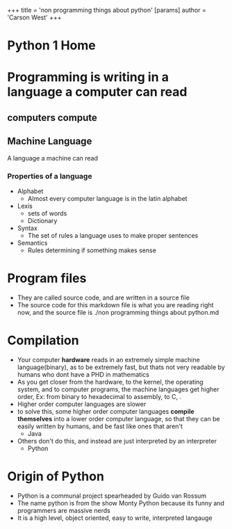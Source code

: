 +++
 title = 'non programming things about python'
[params]
	author = 'Carson West'
+++
# Python 1 Home


# Programming is writing in a language a computer can read
## computers compute

## Machine Language
A language a machine can read
### Properties of a language
- Alphabet
	- Almost every computer language is in the latin alphabet
- Lexis
	- sets of words
	- Dictionary
- Syntax
	- The set of rules a language uses to make proper sentences
- Semantics
	- Rules determining if something makes sense
# Program files
- They are called source code, and are written in a source file
- The source code for this markdown file is what you are reading right now, and the source file is ./non programming things about python.md
# Compilation
- Your computer **hardware** reads in an extremely simple machine language(binary), as to be extremely fast, but thats not very readable by humans who dont have a PHD in mathematics
- As you get closer from the hardware, to the kernel, the operating system, and to computer programs, the machine languages get higher order, Ex: from binary to hexadecimal to assembly, to C, .
- Higher order computer languages are slower
- to solve this, some higher order computer languages **compile themselves** into a lower order computer language, so that they can be easily written by humans, and be fast like ones that aren't
	- Java
- Others don't do this, and instead are just interpreted by an interpreter 
	- Python
# Origin of Python
- Python is a communal project spearheaded by Guido van Rossum
- The name python is from the show Monty Python because its funny and programmers are massive nerds
- It is a high level, object oriented, easy to write, interpreted langauge
